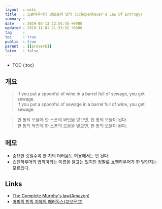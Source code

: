 ```yaml
---
layout  : wiki
title   : 쇼펜하우어의 엔트로피 법칙 (Schopenhauer's Law Of Entropy)
summary : 
date    : 2019-05-13 22:55:45 +0900
updated : 2019-11-01 21:33:32 +0900
tag     : 
toc     : true
public  : true
parent  : [[proverb]]
latex   : false
---
```

* TOC
{:toc}

## 개요

> If you put a spoonful of wine in a barrel full of sewage, you get sewage.  
If you put a spoonful of sewage in a barrel full of wine, you get sewage.

> 한 통의 오물에 한 스푼의 와인을 넣으면, 한 통의 오물이 된다.  
한 통의 와인에 한 스푼의 오물을 넣으면, 한 통의 오물이 된다.

## 메모

* 중요한 것일수록 한 치의 더러움도 허용해서는 안 된다.
* 쇼펜하우어의 법칙이라는 이름을 달고는 있지만 정말로 쇼펜하우어가 한 말인지는 모르겠다.

## Links

* [The Complete Murphy's law(Amazon)](https://www.amazon.com/Complete-Murphys-Law-Arthur-Bloch/dp/0843129689)
* [머피의 법칙 지혜의 패러독스(교보문고)](http://www.kyobobook.co.kr/product/detailViewKor.laf?mallGb=KOR&ejkGb=KOR&linkClass=05130909&barcode=9788972910466)

